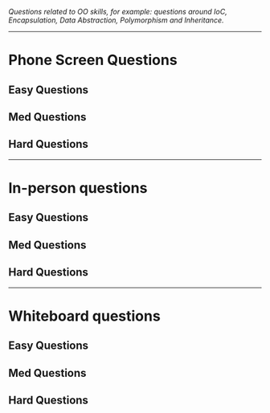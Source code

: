 *Questions related to OO skills, for example: questions around IoC, Encapsulation, Data Abstraction, Polymorphism and Inheritance.*

---

# Phone Screen Questions

## Easy Questions

## Med Questions

## Hard Questions

---

# In-person questions

## Easy Questions

## Med Questions

## Hard Questions

---

# Whiteboard questions

## Easy Questions

## Med Questions

## Hard Questions